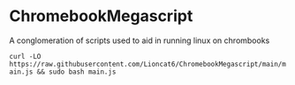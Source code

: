 # ChromebookMegascript
A conglomeration of scripts used to aid in running linux on chrombooks


`curl -LO https://raw.githubusercontent.com/Lioncat6/ChromebookMegascript/main/main.js && sudo bash main.js`
